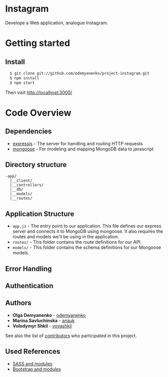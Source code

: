 # Instagram
Develope a Web application, analogue Instagram.
# Getting started

## Install
```sh
  $ git clone git://github.com/odemyanenko/project-instagram.git  
  $ npm install
  $ npm start
```
Then visit [http://localhost:3000/](http://localhost:3000/)

# Code Overview
## Dependencies

- [expressjs](https://github.com/expressjs/express) - The server for handling and routing HTTP requests
- [mongoose](https://github.com/Automattic/mongoose) - For modeling and mapping MongoDB data to javascript

## Directory structure
```
-app/
  |__client/
  |__controllers/
  |__db/
  |__models/
  |__routes/
```

## Application Structure

- `app.js` - The entry point to our application. This file defines our express server and connects it to MongoDB using mongoose. It also requires the routes and models we'll be using in the application.
- `routes/` - This folder contains the route definitions for our API.
- `models/` - This folder contains the schema definitions for our Mongoose models.

## Error Handling

## Authentication

## Authors

* **Olga Demyanenko** - [odemyanenko](https://github.com/odemyanenko)
* **Marina Savluchinska** - [anauk](https://github.com/anauk)
* **Volodymyr Shkil** - [vovashkil](https://github.com/vovashkil)

See also the list of [contributors](https://github.com/odemyanenko/project-instagram/contributors) who participated in this project.

## Used References
* [SASS and modules](https://medium.com/@shalomdave2/using-sass-modules-in-create-react-app-v2-306950fd8e99)
* [Bootstrap and modules](https://medium.com/@marcelwopperer/how-to-use-bootstrap-in-your-react-app-using-css-modules-73fbc52de081)

<br /> 